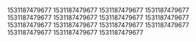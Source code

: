1531187479677
1531187479677
1531187479677
1531187479677
1531187479677
1531187479677
1531187479677
1531187479677
1531187479677
1531187479677
1531187479677
1531187479677
1531187479677
1531187479677
1531187479677